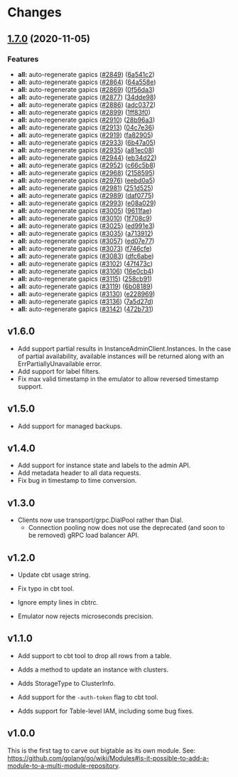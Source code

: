 # Changes

## [1.7.0](https://www.github.com/googleapis/google-cloud-go/compare/bigtable/v1.6.0...v1.7.0) (2020-11-05)


### Features

* **all:** auto-regenerate gapics ([#2849](https://www.github.com/googleapis/google-cloud-go/issues/2849)) ([6a541c2](https://www.github.com/googleapis/google-cloud-go/commit/6a541c2469196991c865c960f454100ddc8697d6))
* **all:** auto-regenerate gapics ([#2864](https://www.github.com/googleapis/google-cloud-go/issues/2864)) ([64a558e](https://www.github.com/googleapis/google-cloud-go/commit/64a558e70b819c225bb7bb5e1ced73897f6d22a2))
* **all:** auto-regenerate gapics ([#2869](https://www.github.com/googleapis/google-cloud-go/issues/2869)) ([0f56da3](https://www.github.com/googleapis/google-cloud-go/commit/0f56da3bae6cd677343c32e57d77ce3079ebe6ba))
* **all:** auto-regenerate gapics ([#2877](https://www.github.com/googleapis/google-cloud-go/issues/2877)) ([34dde98](https://www.github.com/googleapis/google-cloud-go/commit/34dde982abc5bc50a478b70dc7de52d62647e421))
* **all:** auto-regenerate gapics ([#2886](https://www.github.com/googleapis/google-cloud-go/issues/2886)) ([adc0372](https://www.github.com/googleapis/google-cloud-go/commit/adc037218cf3a1a7fab8ad379f44dd2b1e64dde5))
* **all:** auto-regenerate gapics ([#2899](https://www.github.com/googleapis/google-cloud-go/issues/2899)) ([1ff83f0](https://www.github.com/googleapis/google-cloud-go/commit/1ff83f0a92333bb705f70d8b67a26f81d3459183))
* **all:** auto-regenerate gapics ([#2910](https://www.github.com/googleapis/google-cloud-go/issues/2910)) ([28b96a3](https://www.github.com/googleapis/google-cloud-go/commit/28b96a31c425cacd19c66fc68a11c5d0d6ac590c))
* **all:** auto-regenerate gapics ([#2913](https://www.github.com/googleapis/google-cloud-go/issues/2913)) ([04c7e36](https://www.github.com/googleapis/google-cloud-go/commit/04c7e36364b057c515692d1a5f5eadb31e66a318))
* **all:** auto-regenerate gapics ([#2919](https://www.github.com/googleapis/google-cloud-go/issues/2919)) ([fa82905](https://www.github.com/googleapis/google-cloud-go/commit/fa82905ac72989eb2baf73527d3850253affffe1))
* **all:** auto-regenerate gapics ([#2933](https://www.github.com/googleapis/google-cloud-go/issues/2933)) ([6b47a05](https://www.github.com/googleapis/google-cloud-go/commit/6b47a0530c3e54917fbf9548612fad7a5fa8fe76))
* **all:** auto-regenerate gapics ([#2935](https://www.github.com/googleapis/google-cloud-go/issues/2935)) ([a81ec08](https://www.github.com/googleapis/google-cloud-go/commit/a81ec08a81f824c73922bab715a32f19afb8f80e))
* **all:** auto-regenerate gapics ([#2944](https://www.github.com/googleapis/google-cloud-go/issues/2944)) ([eb34d22](https://www.github.com/googleapis/google-cloud-go/commit/eb34d22894ed857059a13afaf8b1471cfdf9e420))
* **all:** auto-regenerate gapics ([#2952](https://www.github.com/googleapis/google-cloud-go/issues/2952)) ([c66c5b8](https://www.github.com/googleapis/google-cloud-go/commit/c66c5b8799db244755c353f47d159830c8ee4e7c))
* **all:** auto-regenerate gapics ([#2968](https://www.github.com/googleapis/google-cloud-go/issues/2968)) ([2158595](https://www.github.com/googleapis/google-cloud-go/commit/2158595a40db1e11c091b2145f3bbf5d97b249e7))
* **all:** auto-regenerate gapics ([#2976](https://www.github.com/googleapis/google-cloud-go/issues/2976)) ([eebd0a5](https://www.github.com/googleapis/google-cloud-go/commit/eebd0a5e91e6ddde4fe0f71e50aa6b39ac490b2a))
* **all:** auto-regenerate gapics ([#2981](https://www.github.com/googleapis/google-cloud-go/issues/2981)) ([251d525](https://www.github.com/googleapis/google-cloud-go/commit/251d525a8d2f59204cbaa085a6cecb8ee15fba82))
* **all:** auto-regenerate gapics ([#2989](https://www.github.com/googleapis/google-cloud-go/issues/2989)) ([daf0775](https://www.github.com/googleapis/google-cloud-go/commit/daf07757a7dd46ce15865cb8dfb1ee5b265620da))
* **all:** auto-regenerate gapics ([#2993](https://www.github.com/googleapis/google-cloud-go/issues/2993)) ([e08a029](https://www.github.com/googleapis/google-cloud-go/commit/e08a02912548e446b470e24e26d297f5489e766a))
* **all:** auto-regenerate gapics ([#3005](https://www.github.com/googleapis/google-cloud-go/issues/3005)) ([9611fae](https://www.github.com/googleapis/google-cloud-go/commit/9611faed318274f42645769a90755861d056b89d))
* **all:** auto-regenerate gapics ([#3010](https://www.github.com/googleapis/google-cloud-go/issues/3010)) ([1f708c9](https://www.github.com/googleapis/google-cloud-go/commit/1f708c909ce35c89d22eac3eebcba5b94efcc990))
* **all:** auto-regenerate gapics ([#3025](https://www.github.com/googleapis/google-cloud-go/issues/3025)) ([ed991e3](https://www.github.com/googleapis/google-cloud-go/commit/ed991e3972501d6df7ac15bff9cdef024e71778d))
* **all:** auto-regenerate gapics ([#3035](https://www.github.com/googleapis/google-cloud-go/issues/3035)) ([a713912](https://www.github.com/googleapis/google-cloud-go/commit/a713912ca5061a17bf5fcad049735634d5d352c4))
* **all:** auto-regenerate gapics ([#3057](https://www.github.com/googleapis/google-cloud-go/issues/3057)) ([ed07e77](https://www.github.com/googleapis/google-cloud-go/commit/ed07e77bfa7d0cc529393bc2710e10df761e3dc5))
* **all:** auto-regenerate gapics ([#3073](https://www.github.com/googleapis/google-cloud-go/issues/3073)) ([f746cfe](https://www.github.com/googleapis/google-cloud-go/commit/f746cfe3e81ce1e9724a3c89fd5374e1f1488e02))
* **all:** auto-regenerate gapics ([#3083](https://www.github.com/googleapis/google-cloud-go/issues/3083)) ([dfc6abe](https://www.github.com/googleapis/google-cloud-go/commit/dfc6abead8e3c0ba0532f9d7f782fcee83d8a327))
* **all:** auto-regenerate gapics ([#3102](https://www.github.com/googleapis/google-cloud-go/issues/3102)) ([47f473c](https://www.github.com/googleapis/google-cloud-go/commit/47f473cec639a30255601349825ef9ece3bceea5))
* **all:** auto-regenerate gapics ([#3106](https://www.github.com/googleapis/google-cloud-go/issues/3106)) ([16e0cb4](https://www.github.com/googleapis/google-cloud-go/commit/16e0cb4570c07af9c0725ec666bdc7f994093760))
* **all:** auto-regenerate gapics ([#3115](https://www.github.com/googleapis/google-cloud-go/issues/3115)) ([258cb91](https://www.github.com/googleapis/google-cloud-go/commit/258cb91cf63a7571fa03da9abc14661b5ec66020))
* **all:** auto-regenerate gapics ([#3119](https://www.github.com/googleapis/google-cloud-go/issues/3119)) ([6b08189](https://www.github.com/googleapis/google-cloud-go/commit/6b0818969da3cfffefaaa381979ad7270a602434))
* **all:** auto-regenerate gapics ([#3130](https://www.github.com/googleapis/google-cloud-go/issues/3130)) ([e228969](https://www.github.com/googleapis/google-cloud-go/commit/e2289691f120b1e86ced268f332267e64cee3e50))
* **all:** auto-regenerate gapics ([#3136](https://www.github.com/googleapis/google-cloud-go/issues/3136)) ([7a5d27d](https://www.github.com/googleapis/google-cloud-go/commit/7a5d27d7a03c4d50e25ba69f2eec635f7d64457d))
* **all:** auto-regenerate gapics ([#3142](https://www.github.com/googleapis/google-cloud-go/issues/3142)) ([472b731](https://www.github.com/googleapis/google-cloud-go/commit/472b7312287869df8a4da4304020f21ed1d7f90b))

## v1.6.0
- Add support partial results in InstanceAdminClient.Instances. In the case of
  partial availability, available instances will be returned along with an
  ErrPartiallyUnavailable error.
- Add support for label filters.
- Fix max valid timestamp in the emulator to allow reversed timestamp support.

## v1.5.0
- Add support for managed backups.

## v1.4.0
- Add support for instance state and labels to the admin API.
- Add metadata header to all data requests.
- Fix bug in timestamp to time conversion.

## v1.3.0

- Clients now use transport/grpc.DialPool rather than Dial.
  - Connection pooling now does not use the deprecated (and soon to be removed) gRPC load balancer API.

## v1.2.0

- Update cbt usage string.

- Fix typo in cbt tool.

- Ignore empty lines in cbtrc.

- Emulator now rejects microseconds precision.

## v1.1.0

- Add support to cbt tool to drop all rows from a table.

- Adds a method to update an instance with clusters.

- Adds StorageType to ClusterInfo.

- Add support for the `-auth-token` flag to cbt tool.

- Adds support for Table-level IAM, including some bug fixes.

## v1.0.0

This is the first tag to carve out bigtable as its own module. See:
https://github.com/golang/go/wiki/Modules#is-it-possible-to-add-a-module-to-a-multi-module-repository.
